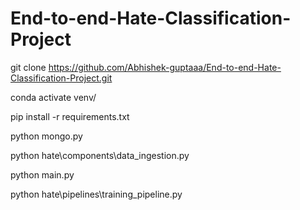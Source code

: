 # End-to-end-Hate-Classification-Project


git clone https://github.com/Abhishek-guptaaa/End-to-end-Hate-Classification-Project.git

conda activate venv/

pip install -r requirements.txt

python mongo.py

python hate\components\data_ingestion.py

python main.py

python hate\pipelines\training_pipeline.py